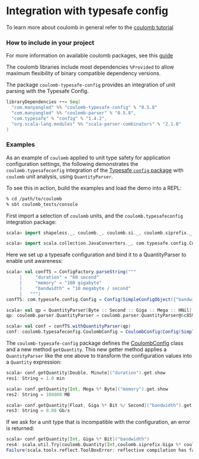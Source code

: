 # Integration with typesafe config

To learn more about coulomb in general refer to the
[coulomb tutorial](../README.md#tutorial)

### How to include in your project

For more information on available coulomb packages, see this
[guide](../README.md#how-to-include-coulomb-in-your-project)

The coulomb libraries include most dependencies `%Provided` to allow maximum flexibility
of binary compatible dependency versions.

The package `coulomb-typesafe-config` provides an integration of unit parsing with the Typesafe Config.
```scala
libraryDependencies ++= Seq(
  "com.manyangled" %% "coulomb-typesafe-config" % "0.5.8"
  "com.manyangled" %% "coulomb-parser" % "0.5.8",
  "com.typesafe" % "config" % "1.4.2",
  "org.scala-lang.modules" %% "scala-parser-combinators" % "2.1.0"
)
```

### Examples

As an example of `coulomb` applied to unit type safety for application configuration
settings, the following demonstrates the `coulomb.typesafeconfig` integration of the
[Typesafe `config` package](https://github.com/lightbend/config)
with `coulomb` unit analysis, using `QuantityParser`.

To see this in action, build the examples and load the demo into a REPL:

```bash
% cd /path/to/coulomb
% sbt coulomb_tests/console
```

First import a selection of `coulomb` units, and the `coulomb.typesafeconfig` integration package:

```scala
scala> import shapeless._, coulomb._, coulomb.si._, coulomb.siprefix._, coulomb.info._, coulomb.time._, coulomb.parser._

scala> import scala.collection.JavaConverters._, com.typesafe.config.ConfigFactory, coulomb.typesafeconfig._
```

Here we set up a typesafe configuration and bind it to a QuantityParser to enable unit awareness: 
```scala
scala> val confTS = ConfigFactory.parseString("""
     |     "duration" = "60 second"
     |     "memory" = "100 gigabyte"
     |     "bandwidth" = "10 megabyte / second"
     |   """)
confTS: com.typesafe.config.Config = Config(SimpleConfigObject({"bandwidth":"10 megabyte / second","duration":"60 second","memory":"100 gigabyte"}))

scala> val qp = QuantityParser[Byte :: Second :: Giga :: Mega :: HNil]
qp: coulomb.parser.QuantityParser = coulomb.parser.QuantityParser@6c8590b1

scala> val conf = confTS.withQuantityParser(qp)
conf: coulomb.typesafeconfig.CoulombConfig = CoulombConfig(Config(SimpleConfigObject({"bandwidth":"10 megabyte / second","duration":"60 second","memory":"100 gigabyte"})),coulomb.parser.QuantityParser@6c8590b1)
```

The `coulomb-typesafe-config` package defines the
[CoulombConfig](https://erikerlandson.github.io/coulomb/latest/api/coulomb/typesafeconfig/CoulombConfig.html)
class and a new method `getQuantity`.
This new getter method applies a `QuantityParser` like the one above to transform the configuration values into a
`Quantity` expression:
```scala
scala> conf.getQuantity[Double, Minute]("duration").get.show
res1: String = 1.0 min

scala> conf.getQuantity[Int, Mega %* Byte]("memory").get.show
res2: String = 100000 MB

scala> conf.getQuantity[Float, Giga %* Bit %/ Second]("bandwidth").get.show
res3: String = 0.08 Gb/s
```

If we ask for a unit type that is incompatible with the configuration, an error is returned:
```scala
scala> conf.getQuantity[Int, Giga %* Bit]("bandwidth")
res4: scala.util.Try[coulomb.Quantity[Int,coulomb.siprefix.Giga %* coulomb.info.Bit]] =
Failure(scala.tools.reflect.ToolBoxError: reflective compilation has failed...
```
